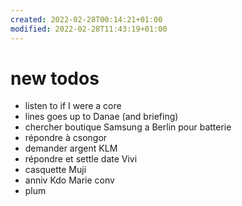 ```yaml
---
created: 2022-02-28T00:14:21+01:00
modified: 2022-02-28T11:43:19+01:00
---
```


# new todos

- listen to if I were a core 
- lines goes up to Danae (and briefing)
- chercher boutique Samsung a Berlin pour batterie
- répondre à csongor 
- demander argent KLM 
- répondre et settle date Vivi
- casquette Muji 
- anniv Kdo Marie conv
- plum
